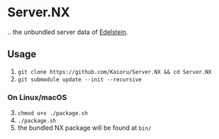 # Server.NX
.. the unbundled server data of [Edelstein](https://github.com/Kaioru/Edelstein).

## Usage
1. ```git clone https://github.com/Kaioru/Server.NX && cd Server.NX```
2. ```git submodule update --init --recursive```

### On Linux/macOS
3. ```chmod u+x ./package.sh```
4. ```./package.sh```
5. the bundled NX package will be found at `bin/`